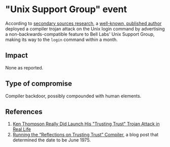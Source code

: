 # "Unix Support Group" event

According to [secondary sources research](https://niconiconi.neocities.org/posts/ken-thompson-really-did-launch-his-trusting-trust-trojan-attack-in-real-life/),
a [well-known, published author](https://dl.acm.org/doi/10.1145/358198.358210)
deployed a compiler trojan attack on the Unix login command by
advertising a non-backwards-compatible feature to Bell Labs' Unix
Support Group, making its way to the `login` command within a month.

## Impact

None as reported.

## Type of compromise

Compiler backdoor, possibly compounded with human elements.

## References

1. [Ken Thompson Really Did Launch His "Trusting Trust" Trojan Attack in Real Life](https://niconiconi.neocities.org/posts/ken-thompson-really-did-launch-his-trusting-trust-trojan-attack-in-real-life/)
2. [Running the “Reflections on Trusting Trust” Compiler](https://research.swtch.com/nih),
   a blog post that determined the date to be June 1975.
